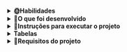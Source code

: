 <br/>


<details>
  <summary><strong>🌞‍Habilidades</strong></summary>
  
- Declarar variáveis e funções com tipagens _Typescript_;

- Construir uma _API Node Express_ utilizando o _Typescript_.

</details>


<details>
      <summary><strong>🐝O que foi desenvolvido</strong></summary><br />


**CRUD** (_Create, Read, Update_ e _Delete_) de itens medievais, no formato de uma _API_, utilizando _Typescript_.
</details>



<details>
    <summary><strong>🌱‍Instruções para executar o projeto</strong></summary><br />

1. Clone o repositório

- `git clone https://github.com/rphsantos1995/typescript-mysql-crud.git`.

Entre na pasta do repositório que você acabou de clonar:
  - `cd sd-014-b-project-trybesmith`
2. Instale as dependências 
- `npm install`
3. Inicie o servidor localmente
- `npm start`

</details>


<details>
    <summary><strong>Tabelas</strong></summary><br />

O banco terá três tabelas: pessoas usuárias, produtos e pedidos.

```sql
DROP SCHEMA IF EXISTS Trybesmith;
CREATE SCHEMA Trybesmith;

CREATE TABLE Trybesmith.Users (
  id INTEGER AUTO_INCREMENT PRIMARY KEY NOT NULL,
  username TEXT NOT NULL,
  classe TEXT NOT NULL,
  level INTEGER NOT NULL,
  password TEXT NOT NULL
);

CREATE TABLE Trybesmith.Orders (
  id INTEGER AUTO_INCREMENT PRIMARY KEY NOT NULL,
  userId INTEGER,
  FOREIGN KEY (userId) REFERENCES Trybesmith.Users (id)
);

CREATE TABLE Trybesmith.Products (
  id INTEGER AUTO_INCREMENT PRIMARY KEY NOT NULL,
  name TEXT NOT NULL,
  amount TEXT NOT NULL,
  orderId INTEGER,
  FOREIGN KEY (orderId) REFERENCES Trybesmith.Orders (id)
);
```

</details>


<details>
    <summary><strong>📜Requisitos do projeto</strong></summary>
        
### 1 - Um endpoint para o cadastro de pessoas usuárias

- O endpoint deve ser acessível através do caminho (`/users`);

- As informações de pessoas usuárias cadastradas devem ser salvas na tabela `Users` do banco de dados;

- Um token `JWT` deve ser gerado e retornado caso haja sucesso no _cadastro_. No seu _payload_ deve estar presente o _id_ e _username_.

- O endpoint deve receber a seguinte estrutura:
```json
{
  "username": "string",
  "classe": "string",
  "level": 1,
  "password": "string"
}
```


### 2 - Um endpoint para o login de pessoas usuárias

- O endpoint deve ser acessível através do caminho (`/login`).

- A rota deve receber os campos `username` e `password`, e esses campos devem ser validados no banco de dados.

- Um token `JWT` deve ser gerado e retornado caso haja sucesso no _login_. No seu _payload_ deve estar presente o _id_ e _username_.

- O endpoint deve receber a seguinte estrutura:
```json
  {
    "username": "string",
    "password": "string"
  }
```

### 3 - Um endpoint para o cadastro de produtos

- O endpoint deve ser acessível através do caminho (`/products`).

- Um produto só pode ser criado caso a pessoa usuária esteja _logada_ e o _token_ `JWT` validado.

- Os produtos enviados devem ser salvos na tabela `Products` do banco de dados;

- O endpoint deve receber a seguinte estrutura:
```json
  {
    "name": "Espada longa",
    "amount": "30 peças de ouro"
  }
```

### 4 - Um endpoint para a listagem de produtos

- O endpoint deve ser acessível através do caminho (`/products`);

- A rota pode ser acessada apenas por pessoas logadas e com token `JWT` válido;


### 5 - Um endpoint para o cadastro de um pedido

- O endpoint deve ser acessível através do caminho (`/orders`).

- Um pedido só pode ser criado caso a pessoa usuária esteja logada e o token `JWT` validado.

- Os pedidos enviados devem ser salvos na tabela `Orders` do banco de dados. A tabela `Products` também deve ser alterada;

- O endpoint deve receber a seguinte estrutura:
```json
  {
    "products": [1, 2]
  }
```

### 6 - Um endpoint para consultar um pedido

- O endpoint deve ser acessível através do caminho (`/orders/:id`);

- O pedido só poderá ser acessado caso uma pessoa usuária esteja logada e o token `JWT` validado;

- É necessário passar o `id` correspondente ao pedido na rota;

### 7 - Um endpoint para listar todos os pedidos

- O endpoint deve ser acessível através do caminho (`/orders`).

- A lista só poderá ser acessada caso a pessoa usuária esteja logada e o token `JWT` validado.

Quando houver mais de um pedido, o resultado retornado para listar pedidos com sucesso deverá ser conforme exibido abaixo, com um _status http_ `200`:
    
      [
        {
          "id": 1,
          "userId": 2,
          "products": [1, 2]
        },
        {
          "id": 2,
          "userId": 2,
          "products": [3, 1, 4]
        }
      ]


</details>
